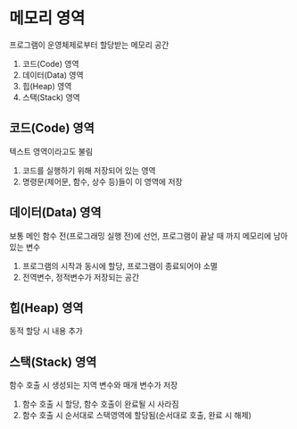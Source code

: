 # 메모리 영역

프로그램이 운영체제로부터 할당받는 메모리 공간
1. 코드(Code) 영역
2. 데이터(Data) 영역
3. 힙(Heap) 영역
4. 스택(Stack) 영역

## 코드(Code) 영역
텍스트 영역이라고도 불림
1. 코드를 실행하기 위해 저장되어 있는 영역
2. 명령문(제어문, 함수, 상수 등)들이 이 영역에 저장

## 데이터(Data) 영역
보통 메인 함수 전(프로그래밍 실행 전)에 선언, 프로그램이 끝날 때 까지 메모리에 남아있는 변수
1. 프로그램의 시작과 동시에 할당, 프로그램이 종료되어야 소멸
2. 전역변수, 정적변수가 저장되는 공간

## 힙(Heap) 영역
동적 할당 시 내용 추가

## 스택(Stack) 영역
함수 호출 시 생성되는 지역 변수와 매개 변수가 저장
1. 함수 호출 시 할당, 함수 호출이 완료될 시 사라짐
2. 함수 호출 시 순서대로 스택영역에 할당됨(순서대로 호출, 완료 시 해제)
